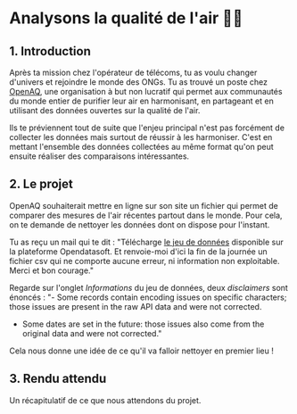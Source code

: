 # Analysons la qualité de l'air 💨💨

## 1. Introduction
Après ta mission chez l'opérateur de télécoms, tu as voulu changer d'univers et rejoindre le monde des ONGs. Tu as trouvé un poste chez [OpenAQ](https://openaq.org/#/), une organisation à but non lucratif qui permet aux communautés du monde entier de purifier leur air en harmonisant, en partageant et en utilisant des données ouvertes sur la qualité de l'air.

Ils te préviennent tout de suite que l'enjeu principal n'est pas forcément de collecter les données mais surtout de réussir à les harmoniser. C'est en mettant l'ensemble des données collectées au même format qu'on peut ensuite réaliser des comparaisons intéressantes.

## 2. Le projet

OpenAQ souhaiterait mettre en ligne sur son site un fichier qui permet de comparer des mesures de l'air récentes partout dans le monde. Pour cela, on te demande de nettoyer les données dont on dispose pour l'instant. 

Tu as reçu un mail qui te dit : "Télécharge [le jeu de données](https://public.opendatasoft.com/explore/dataset/openaq/information/?disjunctive.city&disjunctive.location&disjunctive.measurements_parameter) disponible sur la plateforme Opendatasoft. Et renvoie-moi d'ici la fin de la journée un fichier csv qui ne comporte aucune erreur, ni information non exploitable. Merci et bon courage."

Regarde sur l'onglet *Informations* du jeu de données, deux *disclaimers* sont énoncés : 
"- Some records contain encoding issues on specific characters; those issues are present in the raw API data and were not corrected.
- Some dates are set in the future: those issues also come from the original data and were not corrected."

Cela nous donne une idée de ce qu'il va falloir nettoyer en premier lieu !

## 3. Rendu attendu
 Un récapitulatif de ce que nous attendons du projet.
